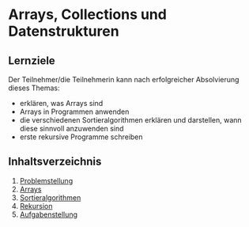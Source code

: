# Arrays, Collections und Datenstrukturen

## Lernziele
Der Teilnehmer/die Teilnehmerin kann nach erfolgreicher Absolvierung dieses Themas:
- erklären, was Arrays sind
- Arrays in Programmen anwenden
- die verschiedenen Sortieralgorithmen erklären und darstellen, wann diese sinnvoll anzuwenden sind
- erste rekursive Programme schreiben

## Inhaltsverzeichnis

1. [Problemstellung](00-problemstellung.md)
1. [Arrays](01-arrays.md)
1. [Sortieralgorithmen](02-sort-algorithms.md)
1. [Rekursion](03-recursion.md)
1. [Aufgabenstellung](XX-aufgabenstellung.md)
